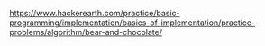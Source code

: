 https://www.hackerearth.com/practice/basic-programming/implementation/basics-of-implementation/practice-problems/algorithm/bear-and-chocolate/
